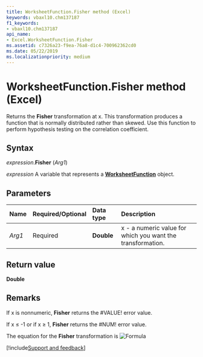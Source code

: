 ```yaml
---
title: WorksheetFunction.Fisher method (Excel)
keywords: vbaxl10.chm137187
f1_keywords:
- vbaxl10.chm137187
api_name:
- Excel.WorksheetFunction.Fisher
ms.assetid: c7326a23-f9ea-76a8-d1c4-700962362cd0
ms.date: 05/22/2019
ms.localizationpriority: medium
---
```



# WorksheetFunction.Fisher method (Excel)

Returns the **Fisher** transformation at x. This transformation produces a function that is normally distributed rather than skewed. Use this function to perform hypothesis testing on the correlation coefficient.


## Syntax

_expression_.**Fisher** (_Arg1_)

_expression_ A variable that represents a **[WorksheetFunction](Excel.WorksheetFunction.md)** object.


## Parameters

|Name|Required/Optional|Data type|Description|
|:-----|:-----|:-----|:-----|
| _Arg1_|Required| **Double**|x - a numeric value for which you want the transformation.|

## Return value

**Double**


## Remarks

If x is nonnumeric, **Fisher** returns the #VALUE! error value.
    
If x ≤ -1 or if x ≥ 1, **Fisher** returns the #NUM! error value.
    
The equation for the **Fisher** transformation is ![Formula](../images/awffishr_ZA06051141.gif)



[!include[Support and feedback](~/includes/feedback-boilerplate.md)]